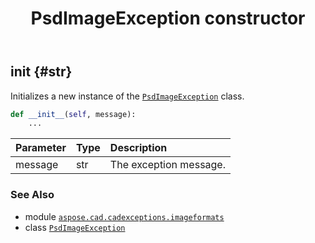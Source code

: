 ﻿---
title: PsdImageException constructor
second_title: Aspose.CAD for Python via .NET API References
description: 
type: docs
weight: 10
url: /aspose.cad.cadexceptions.imageformats/psdimageexception/__init__/
is_root: false
---

## __init__ {#str}

Initializes a new instance of the [`PsdImageException`](/cad/python-net/aspose.cad.cadexceptions.imageformats/psdimageexception) class.



```python
def __init__(self, message):
    ...
```


| Parameter | Type | Description |
| :- | :- | :- |
| message | str | The exception message. |



### See Also
* module [`aspose.cad.cadexceptions.imageformats`](../../)
* class [`PsdImageException`](/cad/python-net/aspose.cad.cadexceptions.imageformats/psdimageexception)
